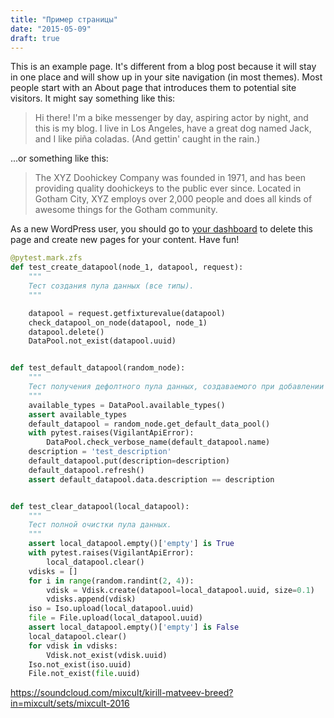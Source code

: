 ```yaml
---
title: "Пример страницы"
date: "2015-05-09"
draft: true
---
```


This is an example page. It's different from a blog post because it will stay in one place and will show up in your site
navigation (in most themes). Most people start with an About page that introduces them to potential site visitors.
It might say something like this:

> Hi there! I'm a bike messenger by day, aspiring actor by night, and this is my blog. 
> I live in Los Angeles, have a great dog named Jack, and I like piña coladas. (And gettin' caught in the rain.)

...or something like this:

> The XYZ Doohickey Company was founded in 1971, and has been providing quality doohickeys to the public ever since.
Located in Gotham City, XYZ employs over 2,000 people and does all kinds of awesome things for the Gotham community.

As a new WordPress user, you should go to [your dashboard](http://daybydayz.ru/wp-admin/) to delete this page and
create new pages for your content. Have fun!

```python
@pytest.mark.zfs
def test_create_datapool(node_1, datapool, request):
    """
    Тест создания пула данных (все типы).
    """

    datapool = request.getfixturevalue(datapool)
    check_datapool_on_node(datapool, node_1)
    datapool.delete()
    DataPool.not_exist(datapool.uuid)


def test_default_datapool(random_node):
    """
    Тест получения дефолтного пула данных, создаваемого при добавлении узла в кластер.
    """
    available_types = DataPool.available_types()
    assert available_types
    default_datapool = random_node.get_default_data_pool()
    with pytest.raises(VigilantApiError):
        DataPool.check_verbose_name(default_datapool.name)
    description = 'test_description'
    default_datapool.put(description=description)
    default_datapool.refresh()
    assert default_datapool.data.description == description


def test_clear_datapool(local_datapool):
    """
    Тест полной очистки пула данных.
    """
    assert local_datapool.empty()['empty'] is True
    with pytest.raises(VigilantApiError):
        local_datapool.clear()
    vdisks = []
    for i in range(random.randint(2, 4)):
        vdisk = Vdisk.create(datapool=local_datapool.uuid, size=0.1)
        vdisks.append(vdisk)
    iso = Iso.upload(local_datapool.uuid)
    file = File.upload(local_datapool.uuid)
    assert local_datapool.empty()['empty'] is False
    local_datapool.clear()
    for vdisk in vdisks:
        Vdisk.not_exist(vdisk.uuid)
    Iso.not_exist(iso.uuid)
    File.not_exist(file.uuid)
```

https://soundcloud.com/mixcult/kirill-matveev-breed?in=mixcult/sets/mixcult-2016
